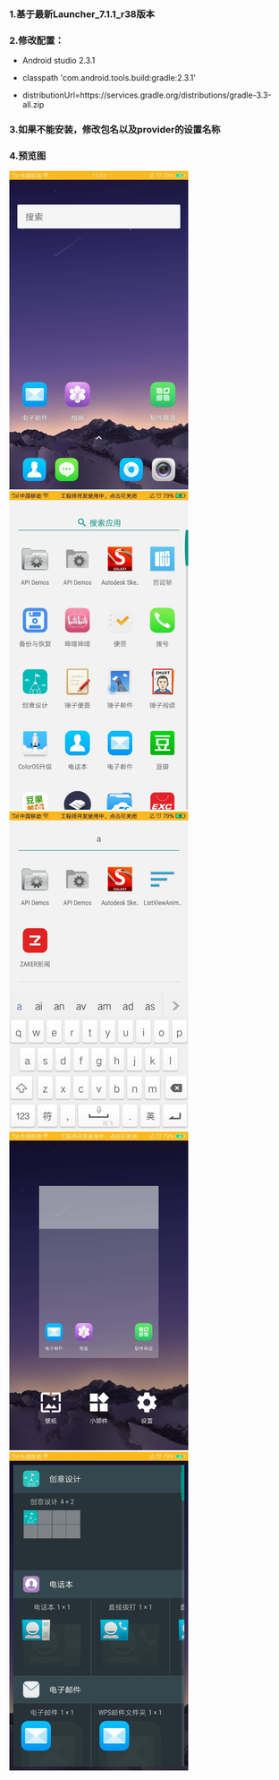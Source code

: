### 1.基于最新Launcher_7.1.1_r38版本

### 2.修改配置：

* Android studio 2.3.1

* classpath 'com.android.tools.build:gradle:2.3.1'

* distributionUrl=https\://services.gradle.org/distributions/gradle-3.3-all.zip

### 3.如果不能安装，修改包名以及provider的设置名称

### 4.预览图

<img width="320" src="/art/launcher1.jpg"/><img width="320" src="/art/launcher2.jpg"/>
<img width="320" src="/art/launcher3.jpg"/>
<img width="320" src="/art/launcher4.jpg"/>
<img width="320" src="/art/launcher5.jpg"/>


